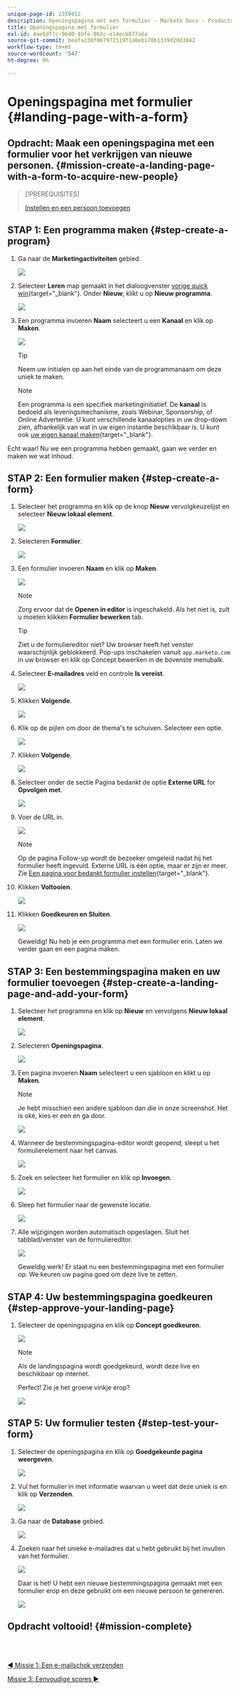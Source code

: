 ```yaml
---
unique-page-id: 2359412
description: Openingspagina met een formulier - Marketo Docs - Productdocumentatie
title: Openingspagina met formulier
exl-id: 4ae6df7c-96d0-4bfe-962c-e14ecb877a6a
source-git-commit: beafa230f067972119f1a0eb170b1339d20d3842
workflow-type: tm+mt
source-wordcount: '547'
ht-degree: 0%

---
```


# Openingspagina met formulier {#landing-page-with-a-form}

## Opdracht: Maak een openingspagina met een formulier voor het verkrijgen van nieuwe personen. {#mission-create-a-landing-page-with-a-form-to-acquire-new-people}

>[!PREREQUISITES]
>
>[Instellen en een persoon toevoegen](/help/marketo/getting-started/quick-wins/get-set-up-and-add-a-person.md)

## STAP 1: Een programma maken {#step-create-a-program}

1. Ga naar de **Marketingactiviteiten** gebied.

   ![](assets/landing-page-with-a-form-1.png)

1. Selecteer **Leren** map gemaakt in het dialoogvenster [vorige quick win](/help/marketo/getting-started/quick-wins/send-an-email.md){target=&quot;_blank&quot;}. Onder **Nieuw**, klikt u op **Nieuw programma**.

   ![](assets/landing-page-with-a-form-2.png)

1. Een programma invoeren **Naam** selecteert u een **Kanaal** en klik op **Maken**.

   ![](assets/landing-page-with-a-form-3.png)

   >[!TIP]
   >
   >Neem uw initialen op aan het einde van de programmanaam om deze uniek te maken.

   >[!NOTE]
   >
   >Een programma is een specifiek marketinginitiatief. De **kanaal** is bedoeld als leveringsmechanisme, zoals Webinar, Sponsorship, of Online Advertentie. U kunt verschillende kanaalopties in uw drop-down zien, afhankelijk van wat in uw eigen instantie beschikbaar is. U kunt ook [uw eigen kanaal maken](/help/marketo/product-docs/administration/tags/create-a-program-channel.md){target=&quot;_blank&quot;}.

Echt waar! Nu we een programma hebben gemaakt, gaan we verder en maken we wat inhoud.

## STAP 2: Een formulier maken {#step-create-a-form}

1. Selecteer het programma en klik op de knop **Nieuw** vervolgkeuzelijst en selecteer **Nieuw lokaal element**.

   ![](assets/landing-page-with-a-form-4.png)

1. Selecteren **Formulier**.

   ![](assets/landing-page-with-a-form-5.png)

1. Een formulier invoeren **Naam** en klik op **Maken**.

   ![](assets/landing-page-with-a-form-6.png)

   >[!NOTE]
   >
   >Zorg ervoor dat de **Openen in editor** is ingeschakeld. Als het niet is, zult u moeten klikken **Formulier bewerken** tab.

   >[!TIP]
   >
   >Ziet u de formuliereditor niet? Uw browser heeft het venster waarschijnlijk geblokkeerd. Pop-ups inschakelen vanuit `app.marketo.com` in uw browser en klik op Concept bewerken in de bovenste menubalk.

1. Selecteer **E-mailadres** veld en controle **Is vereist**.

   ![](assets/landing-page-with-a-form-7.png)

1. Klikken **Volgende**.

   ![](assets/landing-page-with-a-form-8.png)

1. Klik op de pijlen om door de thema&#39;s te schuiven. Selecteer een optie.

   ![](assets/landing-page-with-a-form-9.png)

1. Klikken **Volgende**.

   ![](assets/landing-page-with-a-form-10.png)

1. Selecteer onder de sectie Pagina bedankt de optie **Externe URL** for **Opvolgen met**.

   ![](assets/landing-page-with-a-form-11.png)

1. Voer de URL in.

   ![](assets/landing-page-with-a-form-12.png)

   >[!NOTE]
   >
   >Op de pagina Follow-up wordt de bezoeker omgeleid nadat hij het formulier heeft ingevuld. Externe URL is één optie, maar er zijn er meer. Zie [Een pagina voor bedankt formulier instellen](/help/marketo/product-docs/demand-generation/forms/creating-a-form/set-a-form-thank-you-page.md){target=&quot;_blank&quot;}.

1. Klikken **Voltooien**.

   ![](assets/landing-page-with-a-form-13.png)

1. Klikken **Goedkeuren en Sluiten**.

   ![](assets/landing-page-with-a-form-14.png)

   Geweldig! Nu heb je een programma met een formulier erin. Laten we verder gaan en een pagina maken.

## STAP 3: Een bestemmingspagina maken en uw formulier toevoegen {#step-create-a-landing-page-and-add-your-form}

1. Selecteer het programma en klik op **Nieuw** en vervolgens **Nieuw lokaal element**.

   ![](assets/landing-page-with-a-form-15.png)

1. Selecteren **Openingspagina**.

   ![](assets/landing-page-with-a-form-16.png)

1. Een pagina invoeren **Naam** selecteert u een sjabloon en klikt u op **Maken**.

   >[!NOTE]
   >
   >Je hebt misschien een andere sjabloon dan die in onze screenshot. Het is oké, kies er een en ga door.

   ![](assets/landing-page-with-a-form-17.png)

1. Wanneer de bestemmingspagina-editor wordt geopend, sleept u het formulierelement naar het canvas.

   ![](assets/landing-page-with-a-form-18.png)

1. Zoek en selecteer het formulier en klik op **Invoegen**.

   ![](assets/landing-page-with-a-form-19.png)

1. Sleep het formulier naar de gewenste locatie.

   ![](assets/landing-page-with-a-form-20.png)

1. Alle wijzigingen worden automatisch opgeslagen. Sluit het tabblad/venster van de formuliereditor.

   ![](assets/landing-page-with-a-form-21.png)

   Geweldig werk! Er staat nu een bestemmingspagina met een formulier op. We keuren uw pagina goed om deze live te zetten.

## STAP 4: Uw bestemmingspagina goedkeuren {#step-approve-your-landing-page}

1. Selecteer de openingspagina en klik op **Concept goedkeuren**.

   ![](assets/landing-page-with-a-form-22.png)

   >[!NOTE]
   >
   >Als de landingspagina wordt goedgekeurd, wordt deze live en beschikbaar op internet.

   Perfect! Zie je het groene vinkje erop?

   ![](assets/landing-page-with-a-form-23.png)

## STAP 5: Uw formulier testen {#step-test-your-form}

1. Selecteer de openingspagina en klik op **Goedgekeurde pagina weergeven**.

   ![](assets/landing-page-with-a-form-24.png)

1. Vul het formulier in met informatie waarvan u weet dat deze uniek is en klik op **Verzenden**.

   ![](assets/landing-page-with-a-form-25.png)

1. Ga naar de **Database** gebied.

   ![](assets/landing-page-with-a-form-26.png)

1. Zoeken naar het unieke e-mailadres dat u hebt gebruikt bij het invullen van het formulier.

   ![](assets/landing-page-with-a-form-27.png)

   Daar is het! U hebt een nieuwe bestemmingspagina gemaakt met een formulier erop en deze gebruikt om een nieuwe persoon te genereren.

   ![](assets/landing-page-with-a-form-28.png)

## Opdracht voltooid! {#mission-complete}

<br> 

[◄ Missie 1: Een e-mailschok verzenden](/help/marketo/getting-started/quick-wins/send-an-email.md)

[Missie 3: Eenvoudige scores ►](/help/marketo/getting-started/quick-wins/simple-scoring.md)
